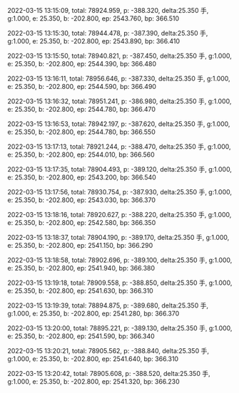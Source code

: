 2022-03-15 13:15:09, total: 78924.959, p: -388.320, delta:25.350 手, g:1.000, e: 25.350, b: -202.800, ep: 2543.760, bp: 366.510

2022-03-15 13:15:30, total: 78944.478, p: -387.390, delta:25.350 手, g:1.000, e: 25.350, b: -202.800, ep: 2543.890, bp: 366.410

2022-03-15 13:15:50, total: 78940.821, p: -387.450, delta:25.350 手, g:1.000, e: 25.350, b: -202.800, ep: 2544.390, bp: 366.480

2022-03-15 13:16:11, total: 78956.646, p: -387.330, delta:25.350 手, g:1.000, e: 25.350, b: -202.800, ep: 2544.590, bp: 366.490

2022-03-15 13:16:32, total: 78951.241, p: -386.980, delta:25.350 手, g:1.000, e: 25.350, b: -202.800, ep: 2544.780, bp: 366.470

2022-03-15 13:16:53, total: 78942.197, p: -387.620, delta:25.350 手, g:1.000, e: 25.350, b: -202.800, ep: 2544.780, bp: 366.550

2022-03-15 13:17:13, total: 78921.244, p: -388.470, delta:25.350 手, g:1.000, e: 25.350, b: -202.800, ep: 2544.010, bp: 366.560

2022-03-15 13:17:35, total: 78904.493, p: -389.120, delta:25.350 手, g:1.000, e: 25.350, b: -202.800, ep: 2543.200, bp: 366.540

2022-03-15 13:17:56, total: 78930.754, p: -387.930, delta:25.350 手, g:1.000, e: 25.350, b: -202.800, ep: 2543.030, bp: 366.370

2022-03-15 13:18:16, total: 78920.627, p: -388.220, delta:25.350 手, g:1.000, e: 25.350, b: -202.800, ep: 2542.580, bp: 366.350

2022-03-15 13:18:37, total: 78904.190, p: -389.170, delta:25.350 手, g:1.000, e: 25.350, b: -202.800, ep: 2541.150, bp: 366.290

2022-03-15 13:18:58, total: 78902.696, p: -389.100, delta:25.350 手, g:1.000, e: 25.350, b: -202.800, ep: 2541.940, bp: 366.380

2022-03-15 13:19:18, total: 78909.558, p: -388.850, delta:25.350 手, g:1.000, e: 25.350, b: -202.800, ep: 2541.630, bp: 366.310

2022-03-15 13:19:39, total: 78894.875, p: -389.680, delta:25.350 手, g:1.000, e: 25.350, b: -202.800, ep: 2541.280, bp: 366.370

2022-03-15 13:20:00, total: 78895.221, p: -389.130, delta:25.350 手, g:1.000, e: 25.350, b: -202.800, ep: 2541.590, bp: 366.340

2022-03-15 13:20:21, total: 78905.562, p: -388.840, delta:25.350 手, g:1.000, e: 25.350, b: -202.800, ep: 2541.640, bp: 366.310

2022-03-15 13:20:42, total: 78905.608, p: -388.520, delta:25.350 手, g:1.000, e: 25.350, b: -202.800, ep: 2541.320, bp: 366.230